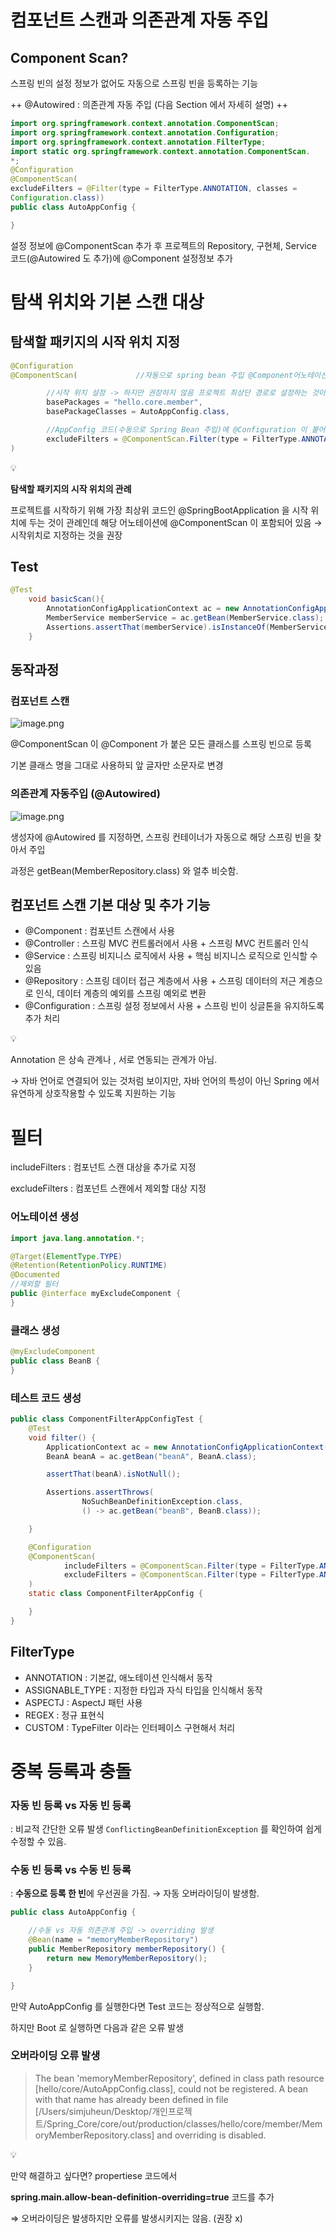 # 컴포넌트 스캔과 의존관계 자동 주입

## Component Scan?

스프링 빈의 설정 정보가 없어도 자동으로 스프링 빈을 등록하는 기능

++ @Autowired : 의존관계 자동 주입 (다음 Section 에서 자세히 설명) ++

```java
import org.springframework.context.annotation.ComponentScan;
import org.springframework.context.annotation.Configuration;
import org.springframework.context.annotation.FilterType;
import static org.springframework.context.annotation.ComponentScan.
*;
@Configuration
@ComponentScan(
excludeFilters = @Filter(type = FilterType.ANNOTATION, classes =
Configuration.class))
public class AutoAppConfig {

}
```

설정 정보에 @ComponentScan 추가 후 프로젝트의 Repository, 구현체, Service 코드(@Autowired 도 추가)에 @Component 설정정보 추가

# 탐색 위치와 기본 스캔 대상

## 탐색할 패키지의 시작 위치 지정

```java
@Configuration
@ComponentScan(             //자동으로 spring bean 주입 @Component어노테이션을 찾아서..

        //시작 위치 설정 -> 하지만 권장하지 않음 프로젝트 최상단 경로로 설정하는 것이 권장방법
        basePackages = "hello.core.member",
        basePackageClasses = AutoAppConfig.class,

        //AppConfig 코드(수동으로 Spring Bean 주입)에 @Configuration 이 붙어 있음 -> 충돌 방지를 위해 제외하는 필터
        excludeFilters = @ComponentScan.Filter(type = FilterType.ANNOTATION, classes = Configuration.class)
)
```

<aside>
💡

**탐색할 패키지의 시작 위치의 관례**

프로젝트를 시작하기 위해 가장 최상위 코드인 @SpringBootApplication 을 시작 위치에 두는 것이 관례인데 해당 어노테이션에 @ComponentScan 이 포함되어 있음 → 시작위치로 지정하는 것을 권장

</aside>

## Test

```java
@Test
    void basicScan(){
        AnnotationConfigApplicationContext ac = new AnnotationConfigApplicationContext(AutoAppConfig.class);
        MemberService memberService = ac.getBean(MemberService.class);
        Assertions.assertThat(memberService).isInstanceOf(MemberService.class);
    }
```

## 동작과정

### 컴포넌트 스캔

![image.png](https://prod-files-secure.s3.us-west-2.amazonaws.com/e9d32869-f809-4b19-b32a-c3372ad0c161/5eccd9d1-cb2c-4597-bd8e-86c760e30151/image.png)

@ComponentScan 이 @Component 가 붙은 모든 클래스를 스프링  빈으로 등록

기본 클래스 명을 그대로 사용하되 앞 글자만 소문자로 변경

### 의존관계 자동주입 (@Autowired)

![image.png](https://prod-files-secure.s3.us-west-2.amazonaws.com/e9d32869-f809-4b19-b32a-c3372ad0c161/272d0a8a-e728-45c6-9533-c6dee866b7b5/image.png)

생성자에 @Autowired 를 지정하면, 스프링 컨테이너가 자동으로 해당 스프링 빈을 찾아서 주입

과정은 getBean(MemberRepository.class) 와 얼추 비슷함.

## 컴포넌트 스캔 기본 대상 및 추가 기능

- @Component : 컴포넌트 스캔에서 사용
- @Controller : 스프링 MVC 컨트롤러에서 사용 + 스프링 MVC 컨트롤러 인식
- @Service : 스프링 비지니스 로직에서 사용 + 핵심 비지니스 로직으로 인식할 수 있음
- @Repository : 스프링 데이터 접근 계층에서 사용 + 스프링 데이터의 저근 계층으로 인식, 데이터 계층의 예외를 스프링 예외로 변환
- @Configuration : 스프링 설정 정보에서 사용 + 스프링 빈이 싱글톤을 유지하도록 추가 처리

<aside>
💡

Annotation 은 상속 관계나 , 서로 연동되는 관계가 아님. 

→ 자바 언어로 연결되어 있는 것처럼 보이지만, 자바 언어의 특성이 아닌 Spring 에서 유연하게 상호작용할 수 있도록 지원하는 기능

</aside>

# 필터

includeFilters : 컴포넌트 스캔 대상을 추가로 지정

excludeFilters : 컴포넌트 스캔에서 제외할 대상 지정

### 어노테이션 생성

```java
import java.lang.annotation.*;

@Target(ElementType.TYPE)
@Retention(RetentionPolicy.RUNTIME)
@Documented
//제외할 필터
public @interface myExcludeComponent {
}
```

### 클래스 생성

```java
@myExcludeComponent
public class BeanB {
}
```

### 테스트 코드 생성

```java
public class ComponentFilterAppConfigTest {
    @Test
    void filter() {
        ApplicationContext ac = new AnnotationConfigApplicationContext(ComponentFilterAppConfig.class);
        BeanA beanA = ac.getBean("beanA", BeanA.class);

        assertThat(beanA).isNotNull();

        Assertions.assertThrows(
                NoSuchBeanDefinitionException.class,
                () -> ac.getBean("beanB", BeanB.class));

    }

    @Configuration
    @ComponentScan(
            includeFilters = @ComponentScan.Filter(type = FilterType.ANNOTATION, classes = myincludecomponet .class),
            excludeFilters = @ComponentScan.Filter(type = FilterType.ANNOTATION, classes = myExcludeComponent.class)
    )
    static class ComponentFilterAppConfig {

    }
}
```

## FilterType

- ANNOTATION : 기본값, 애노테이션 인식해서 동작
- ASSIGNABLE_TYPE : 지정한 타입과 자식 타입을 인식해서 동작
- ASPECTJ : AspectJ 패턴 사용
- REGEX : 정규 표현식
- CUSTOM : TypeFilter 이라는 인터페이스 구현해서 처리

# 중복 등록과 충돌

### 자동 빈 등록 vs 자동 빈 등록

: 비교적 간단한 오류 발생 `ConflictingBeanDefinitionException` 를 확인하여 쉽게 수정할 수 있음.

### 수동 빈 등록 vs 수동 빈 등록

: **수동으로 등록 한 빈**에 우선권을 가짐. → 자동 오버라이딩이 발생함.

```java
public class AutoAppConfig {

    //수동 vs 자동 의존관계 주입 -> overriding 발생
    @Bean(name = "memoryMemberRepository")
    public MemberRepository memberRepository() {
        return new MemoryMemberRepository();
    }

}
```

만약 AutoAppConfig 를 실행한다면 Test 코드는 정상적으로 실행함.

하지만 Boot 로 실행하면 다음과 같은 오류 발생

### 오버라이딩 오류 발생

> The bean 'memoryMemberRepository', defined in class path resource [hello/core/AutoAppConfig.class], could not be registered. A bean with that name has already been defined in file [/Users/simjuheun/Desktop/개인프로젝트/Spring_Core/core/out/production/classes/hello/core/member/MemoryMemberRepository.class] and overriding is disabled.
> 

<aside>
💡

만약 해결하고 싶다면? propertiese 코드에서 

**spring.main.allow-bean-definition-overriding=true** 코드를 추가

⇒ 오버라이딩은 발생하지만 오류를 발생시키지는 않음. (권장 x)

</aside>